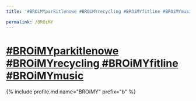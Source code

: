 ```yaml
---
title: '#BROiMYparkitlenowe #BROiMYrecycling #BROiMYfitline #BROiMYmusic  | Patromierz'

permalink: /BROiMY
---
```


# [#BROiMYparkitlenowe #BROiMYrecycling #BROiMYfitline #BROiMYmusic ](https://patronite.pl/BROiMY)

{% include profile.md name="BROiMY" prefix="b" %}
